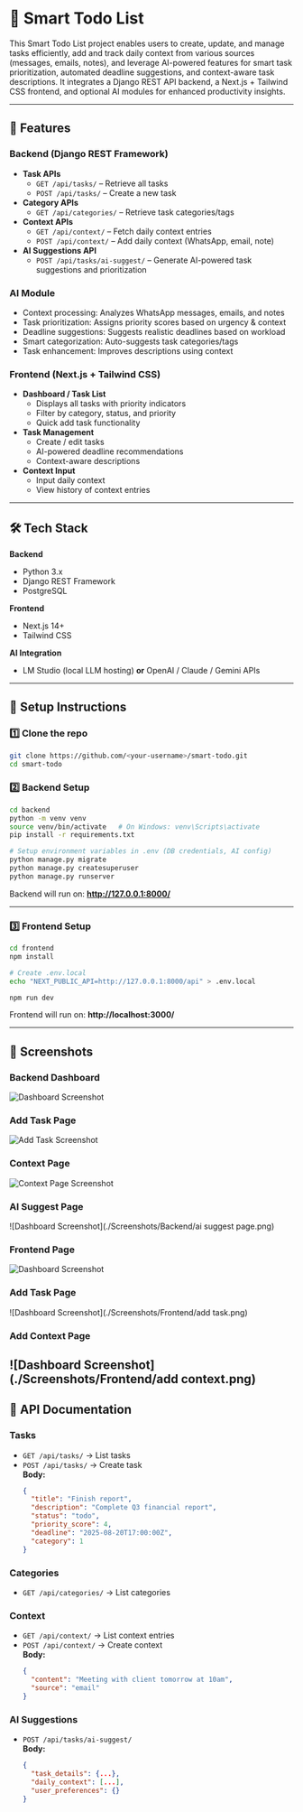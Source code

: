 # 🧠 Smart Todo List

This Smart Todo List project enables users to create, update, and manage tasks efficiently, add and track daily context from various sources (messages, emails, notes), and leverage AI-powered features for smart task prioritization, automated deadline suggestions, and context-aware task descriptions. It integrates a Django REST API backend, a Next.js + Tailwind CSS frontend, and optional AI modules for enhanced productivity insights.

---

## 📌 Features

### Backend (Django REST Framework)
- **Task APIs**
  - `GET /api/tasks/` – Retrieve all tasks
  - `POST /api/tasks/` – Create a new task
- **Category APIs**
  - `GET /api/categories/` – Retrieve task categories/tags
- **Context APIs**
  - `GET /api/context/` – Fetch daily context entries
  - `POST /api/context/` – Add daily context (WhatsApp, email, note)
- **AI Suggestions API**
  - `POST /api/tasks/ai-suggest/` – Generate AI-powered task suggestions and prioritization

### AI Module
- Context processing: Analyzes WhatsApp messages, emails, and notes
- Task prioritization: Assigns priority scores based on urgency & context
- Deadline suggestions: Suggests realistic deadlines based on workload
- Smart categorization: Auto-suggests task categories/tags
- Task enhancement: Improves descriptions using context

### Frontend (Next.js + Tailwind CSS)
- **Dashboard / Task List**
  - Displays all tasks with priority indicators
  - Filter by category, status, and priority
  - Quick add task functionality
- **Task Management**
  - Create / edit tasks
  - AI-powered deadline recommendations
  - Context-aware descriptions
- **Context Input**
  - Input daily context
  - View history of context entries

---

## 🛠 Tech Stack

**Backend**
- Python 3.x
- Django REST Framework
- PostgreSQL

**Frontend**
- Next.js 14+
- Tailwind CSS

**AI Integration**
- LM Studio (local LLM hosting) **or** OpenAI / Claude / Gemini APIs

---

## 🚀 Setup Instructions

### 1️⃣ Clone the repo
```bash
git clone https://github.com/<your-username>/smart-todo.git
cd smart-todo
```

### 2️⃣ Backend Setup
```bash
cd backend
python -m venv venv
source venv/bin/activate   # On Windows: venv\Scripts\activate
pip install -r requirements.txt

# Setup environment variables in .env (DB credentials, AI config)
python manage.py migrate
python manage.py createsuperuser
python manage.py runserver
```

Backend will run on: **http://127.0.0.1:8000/**

---

### 3️⃣ Frontend Setup
```bash
cd frontend
npm install

# Create .env.local
echo "NEXT_PUBLIC_API=http://127.0.0.1:8000/api" > .env.local

npm run dev
```

Frontend will run on: **http://localhost:3000/**

---

## 📸 Screenshots

### Backend Dashboard
![Dashboard Screenshot](./Screenshots/Backend/backend.png)

### Add Task Page
![Add Task Screenshot](./Screenshots/Backend/api_task.png)

### Context Page
![Context Page Screenshot](./Screenshots/Backend/api_context.png)

### AI Suggest Page
![Dashboard Screenshot](./Screenshots/Backend/ai suggest page.png)

### Frontend Page
![Dashboard Screenshot](./Screenshots/Frontend/front.png)

### Add Task Page
![Dashboard Screenshot](./Screenshots/Frontend/add task.png)

### Add Context Page
![Dashboard Screenshot](./Screenshots/Frontend/add context.png)
---

## 📡 API Documentation

### **Tasks**
- `GET /api/tasks/` → List tasks
- `POST /api/tasks/` → Create task  
  **Body:**
  ```json
  {
    "title": "Finish report",
    "description": "Complete Q3 financial report",
    "status": "todo",
    "priority_score": 4,
    "deadline": "2025-08-20T17:00:00Z",
    "category": 1
  }
  ```

### **Categories**
- `GET /api/categories/` → List categories

### **Context**
- `GET /api/context/` → List context entries
- `POST /api/context/` → Create context  
  **Body:**
  ```json
  {
    "content": "Meeting with client tomorrow at 10am",
    "source": "email"
  }
  ```

### **AI Suggestions**
- `POST /api/tasks/ai-suggest/`  
  **Body:**
  ```json
  {
    "task_details": {...},
    "daily_context": [...],
    "user_preferences": {}
  }
  ```

